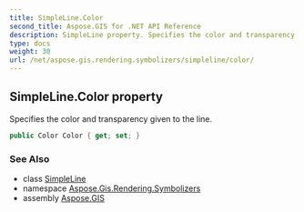 ```yaml
---
title: SimpleLine.Color
second_title: Aspose.GIS for .NET API Reference
description: SimpleLine property. Specifies the color and transparency given to the line
type: docs
weight: 30
url: /net/aspose.gis.rendering.symbolizers/simpleline/color/
---
```

## SimpleLine.Color property

Specifies the color and transparency given to the line.

```csharp
public Color Color { get; set; }
```

### See Also

* class [SimpleLine](../)
* namespace [Aspose.Gis.Rendering.Symbolizers](../../simpleline/)
* assembly [Aspose.GIS](../../../)


